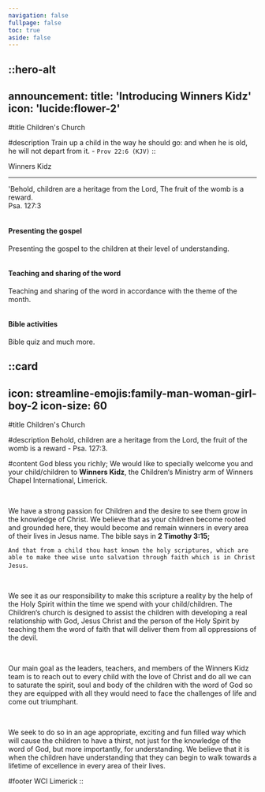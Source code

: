 ```yaml
---
navigation: false
fullpage: false
toc: true
aside: false
---
```



::hero-alt
---
announcement:
  title: 'Introducing Winners Kidz'
  icon: 'lucide:flower-2'
---

#title
Children's Church

#description
Train up a child in the way he should go: and when he is old, he will not depart from it. - `Prov 22:6 (KJV)`
::


<div
  class="ezy__howitworks9 light py-2 md:py-4 bg-white"
>



  <div class="container px-4">
    <div class="grid grid-cols-12">
      <div class="col-span-12">
        <div class="text-center">
          <span class="text-3xl font-extrabold text-gray-600 sm:text-4xl xl:text-5xl bg-rose-600 bg-clip-text text-transparent">
          Winners Kidz
        </span>
        <hr class="mt-4 h-1.5 w-32 border-none bg-rose-600 sm:mx-auto sm:mt-8" />
          <p class="text-[17px] leading-normal opacity-80">
            'Behold, children are a heritage from the Lord, The fruit of the womb is a reward. <br> Psa. 127:3
          </p>
        </div>
      </div>
      <!-- card start's -->
      <div class="col-span-12 md:col-span-4 mt-8 md:mt-16">
        <div class="flex flex-col text-center h-full p-6 md:p-12">
          <div class="grow">
            <img
              src="https://cdn.easyfrontend.com/pictures/icons/one.png"
              alt=""
              class="w-24 h-24 mx-auto"
            />
            <h4 class="my-4 font-bold text-2xl">Presenting the gospel</h4>
            <p class="opacity-75 mb-2">
              Presenting the gospel to the children at their level of understanding.
            </p>
          </div>
        </div>
      </div>
      <!-- card end's -->
      <!-- card start's -->
      <div class="col-span-12 md:col-span-4 mt-8 md:mt-16">
        <div class="flex flex-col text-center h-full p-6 md:p-12">
          <div class="grow">
            <img
              src="https://cdn.easyfrontend.com/pictures/icons/two.png"
              alt=""
              class="w-24 h-24 mx-auto"
            />
            <h4 class="my-4 font-bold text-2xl">Teaching and sharing of the word</h4>
            <p class="opacity-75 mb-2">
              Teaching and sharing of the word in accordance with the theme of the month.
            </p>
          </div>
        </div>
      </div>
      <!-- card end's -->
      <!-- card start's -->
      <div class="col-span-12 md:col-span-4 mt-8 md:mt-16">
        <div class="flex flex-col text-center h-full p-6 md:p-12">
          <div class="grow">
            <img
              src="https://cdn.easyfrontend.com/pictures/icons/three.png"
              alt=""
              class="w-24 h-24 mx-auto"
            />
            <h4 class="my-4 font-bold text-2xl">Bible activities</h4>
            <p class="opacity-75 mb-2">
              Bible quiz and much more.
            </p>
          </div>
        </div>
      </div>
      <!-- card end's -->
    </div>
  </div>
</div>




::card
---
icon: streamline-emojis:family-man-woman-girl-boy-2
icon-size: 60
---

#title
Children's Church

#description
Behold, children are a heritage from the Lord, the fruit of the womb is a reward - Psa. 127:3.

#content
God bless you richly; We would like to specially welcome you and your child/children to **Winners Kidz**, the Children‘s Ministry arm of Winners Chapel International, Limerick. <br>

<br>

We have a strong passion for Children and the desire to see them grow in the knowledge of Christ. We believe that as your children become rooted and grounded here, they would become and remain winners in every area of their lives in Jesus name. The bible says in **2 Timothy 3:15;** <br> 

`And that from a child thou hast known the holy scriptures, which are able to make thee wise unto salvation through faith which is in Christ Jesus`. <br>

<br>

We see it as our responsibility to make this scripture a reality by the help of the Holy Spirit within the time we spend with your child/children. The Children‘s church is designed to assist the children with developing a real relationship with God, Jesus Christ and the person of the Holy Spirit by teaching them the word of faith that will deliver them from all oppressions of the devil. <br>

<br>

Our main goal as the leaders, teachers, and members of the Winners Kidz team is to reach out to every child with the love of Christ and do all we can to saturate the spirit, soul and body of the children with the word of God so they are equipped with all they would need to face the challenges of life and come out triumphant. <br>

<br>

We seek to do so in an age appropriate, exciting and fun filled way which will cause the children to have a thirst, not just for the knowledge of the word of God, but more importantly, for understanding. We believe that it is when the children have understanding that they can begin to walk towards a lifetime of excellence in every area of their lives.

#footer
WCI Limerick
::
